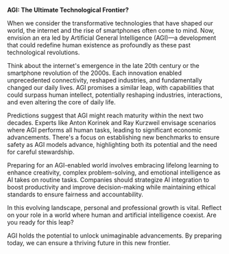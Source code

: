**AGI: The Ultimate Technological Frontier?**

When we consider the transformative technologies that have shaped our world, the internet and the rise of smartphones often come to mind. Now, envision an era led by Artificial General Intelligence (AGI)—a development that could redefine human existence as profoundly as these past technological revolutions.

Think about the internet's emergence in the late 20th century or the smartphone revolution of the 2000s. Each innovation enabled unprecedented connectivity, reshaped industries, and fundamentally changed our daily lives. AGI promises a similar leap, with capabilities that could surpass human intellect, potentially reshaping industries, interactions, and even altering the core of daily life.

Predictions suggest that AGI might reach maturity within the next two decades. Experts like Anton Korinek and Ray Kurzweil envisage scenarios where AGI performs all human tasks, leading to significant economic advancements. There's a focus on establishing new benchmarks to ensure safety as AGI models advance, highlighting both its potential and the need for careful stewardship.

Preparing for an AGI-enabled world involves embracing lifelong learning to enhance creativity, complex problem-solving, and emotional intelligence as AI takes on routine tasks. Companies should strategize AI integration to boost productivity and improve decision-making while maintaining ethical standards to ensure fairness and accountability.

In this evolving landscape, personal and professional growth is vital. Reflect on your role in a world where human and artificial intelligence coexist. Are you ready for this leap?

AGI holds the potential to unlock unimaginable advancements. By preparing today, we can ensure a thriving future in this new frontier.
